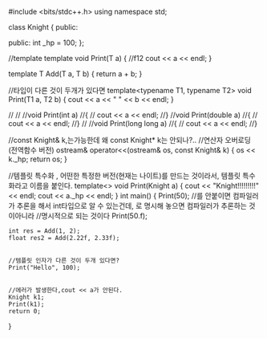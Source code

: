 #include <bits/stdc++.h>
using namespace std;


class Knight
{
public:

public:
	int _hp = 100;
};


//template<class T>
template<typename T>
void Print(T a)
{
	//f12
	cout << a << endl;
}

template<class T>
T Add(T a, T b)
{
	return a + b;
}

//타입이 다른 것이 두개가 있다면
template<typename T1, typename T2>
void Print(T1 a, T2 b)
{
	cout << a << " " << b << endl;
}

//
//
//void Print(int a)
//{
//	cout << a << endl;
//}
//void Print(double a)
//{
//	cout << a << endl;
//}
//
//void Print(long long a)
//{
//	cout << a << endl;
//}

//const Knight& k,는가능한데 왜 const Knight* k는 안되나?..
//연산자 오버로딩 (전역함수 버전)
ostream& operator<<(ostream& os, const Knight& k)
{
	os << k._hp;
	return os;
}


//템플릿 특수화 , 어떤한 특정한 버전(현재는 나이트)를 만드는 것이라서, 템플릿 특수화라고 이름을 붙인다.
template<>
void Print(Knight a)
{
	cout << "Knight!!!!!!!!!" << endl;
	cout << a._hp << endl;
}
int main()
{
	Print<int>(50); //<int>를 안붙이면 컴파일러가 추론을 해서 int타입으로 알 수 있는건데, <int>로 명시해 놓으면 컴파일러가 추론하는 것이아니라
	//명시적으로 되는 것이다
	Print(50.f);


	int res = Add(1, 2);
	float res2 = Add(2.22f, 2.33f);


	//템플릿 인자가 다른 것이 두개 있다면?
	Print("Hello", 100);


	//에러가 발생한다,cout << a가 안된다.
	Knight k1;
	Print(k1);
	return 0;
}
